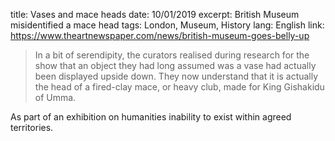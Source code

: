 title: Vases and mace heads
date: 10/01/2019
excerpt: British Museum misidentified a mace head
tags: London, Museum, History
lang: English
link: https://www.theartnewspaper.com/news/british-museum-goes-belly-up

> In a bit of serendipity, the curators realised during research for the show that an object they had long assumed was a vase had actually been displayed upside down. They now understand that it is actually the head of a fired-clay mace, or heavy club, made for King Gishakidu of Umma.

As part of an exhibition on humanities inability to exist within agreed territories.